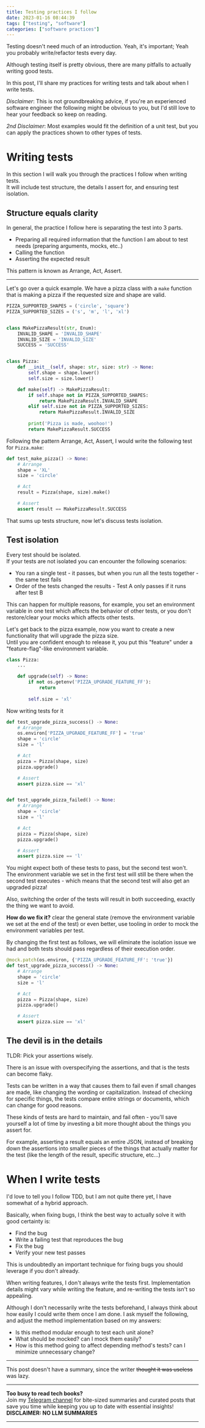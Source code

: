 ```yaml
---
title: Testing practices I follow
date: 2023-01-16 08:44:39
tags: ["testing", "software"]
categories: ["software practices"]
---
```


Testing doesn't need much of an introduction. Yeah, it's important; Yeah you probably write/refactor tests every day.  

Although testing itself is pretty obvious, there are many pitfalls to actually writing good tests.  

In this post, I'll share my practices for writing tests and talk about when I write tests.  

*Disclaimer*: This is not groundbreaking advice, if you're an experienced software engineer the following might be obvious to you, but I'd still love to hear your feedback so keep on reading.

*2nd Disclaimer*: Most examples would fit the definition of a unit test, but you can apply the practices shown to other types of tests.


# Writing tests
In this section I will walk you through the practices I follow when writing tests.  
It will include test structure, the details I assert for, and ensuring test isolation.

## Structure equals clarity
In general, the practice I follow here is separating the test into 3 parts.  
* Preparing all required information that the function I am about to test needs (preparing arguments, mocks, etc..)
* Calling the function
* Asserting the expected result

This pattern is known as Arrange, Act, Assert.  

---

Let's go over a quick example. We have a pizza class with a `make` function that is making a pizza if the requested size and shape are valid.

``` python
PIZZA_SUPPORTED_SHAPES = ('circle', 'square')
PIZZA_SUPPORTED_SIZES = ('s', 'm', 'l', 'xl')


class MakePizzaResult(str, Enum):
    INVALID_SHAPE = 'INVALID_SHAPE'
    INVALID_SIZE = 'INVALID_SIZE'
    SUCCESS = 'SUCCESS'


class Pizza:
    def __init__(self, shape: str, size: str) -> None:
        self.shape = shape.lower()
        self.size = size.lower()

    def make(self) -> MakePizzaResult:
        if self.shape not in PIZZA_SUPPORTED_SHAPES:
            return MakePizzaResult.INVALID_SHAPE
        elif self.size not in PIZZA_SUPPORTED_SIZES:
            return MakePizzaResult.INVALID_SIZE
        
        print('Pizza is made, woohoo!')
        return MakePizzaResult.SUCCESS
```

Following the pattern Arrange, Act, Assert, I would write the following test for `Pizza.make`:
``` python
def test_make_pizza() -> None:
    # Arrange
    shape = 'XL'
    size = 'circle'

    # Act
    result = Pizza(shape, size).make()

    # Assert
    assert result == MakePizzaResult.SUCCESS
```

That sums up tests structure, now let's discuss tests isolation.

## Test isolation
Every test should be isolated.  
If your tests are not isolated you can encounter the following scenarios:

* You ran a single test - it passes, but when you run all the tests together - the same test fails
* Order of the tests changed the results - Test A only passes if it runs after test B

This can happen for multiple reasons, for example, you set an environment variable in one test which affects the behavior of other tests, or you don't restore/clear your mocks which affects other tests.

Let's get back to the pizza example, now you want to create a new functionality that will upgrade the pizza size.  
Until you are confident enough to release it, you put this "feature" under a "feature-flag"-like environment variable.

``` python
class Pizza:
    ...

    def upgrade(self) -> None:
        if not os.getenv('PIZZA_UPGRADE_FEATURE_FF'):
            return
        
        self.size = 'xl'
```

Now writing tests for it

``` python
def test_upgrade_pizza_success() -> None:
    # Arrange
    os.environ['PIZZA_UPGRADE_FEATURE_FF'] = 'true'
    shape = 'circle'
    size = 'l'

    # Act
    pizza = Pizza(shape, size)
    pizza.upgrade()

    # Assert
    assert pizza.size == 'xl'


def test_upgrade_pizza_failed() -> None:
    # Arrange
    shape = 'circle'
    size = 'l'

    # Act
    pizza = Pizza(shape, size)
    pizza.upgrade()

    # Assert
    assert pizza.size == 'l'
```

You might expect both of these tests to pass, but the second test won't.  
The environment variable we set in the first test will still be there when the second test executes - which means that the second test will also get an upgraded pizza!

Also, switching the order of the tests will result in both succeeding, exactly the thing we want to avoid.

**How do we fix it?** clear the general state (remove the environment variable we set at the end of the test) or even better, use tooling in order to mock the environment variables per test.

By changing the first test as follows, we will eliminate the isolation issue we had and both tests should pass regardless of their execution order.

``` python
@mock.patch(os.environ, {'PIZZA_UPGRADE_FEATURE_FF': 'true'})
def test_upgrade_pizza_success() -> None:
    # Arrange
    shape = 'circle'
    size = 'l'

    # Act
    pizza = Pizza(shape, size)
    pizza.upgrade()

    # Assert
    assert pizza.size == 'xl'
```
## The devil is in the details
TLDR: Pick your assertions wisely.

There is an issue with overspecifying the assertions, and that is the tests can become flaky.

Tests can be written in a way that causes them to fail even if small changes are made, like changing the wording or capitalization. Instead of checking for specific things, the tests compare entire strings or documents, which can change for good reasons.

These kinds of tests are hard to maintain, and fail often - you'll save yourself a lot of time by investing a bit more thought about the things you assert for.

For example, asserting a result equals an entire JSON, instead of breaking down the assertions into smaller pieces of the things that actually matter for the test (like the length of the result, specific structure, etc...)

# When I write tests
I'd love to tell you I follow TDD, but I am not quite there yet, I have somewhat of a hybrid approach.

Basically, when fixing bugs, I think the best way to actually solve it with good certainty is:
* Find the bug
* Write a failing test that reproduces the bug
* Fix the bug
* Verify your new test passes

This is undoubtedly an important technique for fixing bugs you should leverage if you don't already.

When writing features, I don't always write the tests first. Implementation details might vary while writing the feature, and re-writing the tests isn't so appealing.

Although I don't necessarily write the tests beforehand, I always think about how easily I could write them once I am done. I ask myself the following, and adjust the method implementation based on my answers:

* Is this method modular enough to test each unit alone?
* What should be mocked? can I mock them easily?
* How is this method going to affect depending method's tests? can I minimize unnecessary change?

---

This post doesn't have a summary, since the writer ~~thought it was useless~~ was lazy.



<!-- PROMO BLOCK -->
---

**Too busy to read tech books?**  
Join my [Telegram channel](https://t.me/booksbytes) for bite-sized summaries and curated posts that save you time while keeping you up to date with essential insights!  
**DISCLAIMER: NO LLM SUMMARIES**

---
<!-- END PROMO BLOCK -->


